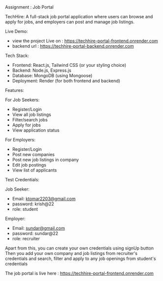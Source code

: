 Assignment : Job Portal

TechHire: A full-stack job portal application where users can browse and apply for jobs, and employers can post and manage job listings.


Live Demo:

- view the project Live on : https://techhire-portal-frontend.onrender.com
- backend url : https://techhire-portal-backend.onrender.com


Tech Stack:

- Frontend: React.js, Tailwind CSS (or your styling choice)
- Backend: Node.js, Express.js
- Database: MongoDB (using Mongoose)
- Deployment: Render (for both frontend and backend)


Features:

For Job Seekers:
- Register/Login
- View all job listings
- Filter/search jobs
- Apply for jobs
- View application status 

For Employers:
- Register/Login
- Post new companies
- Post new job listings in company 
- Edit job postings
- View list of applicants


Test Credentials:

Job Seeker:
- Email: ktomar2203@gmail.com
- password: krish@22
- role: student

Employer:
- Email: sundar@gmail.com
- password: sundar@22
- role: recruiter


Apart from this, you can create your own credentials using signUp button
Then you add your own company and job listings from recruiter's credentials 
and search, filter and apply to any job openings from student's credentials


The job portal is live here : https://techhire-portal-frontend.onrender.com


